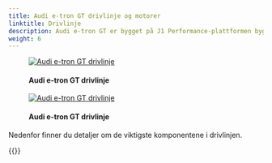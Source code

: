 ```yaml
---
title: Audi e-tron GT drivlinje og motorer
linktitle: Drivlinje
description: Audi e-tron GT er bygget på J1 Performance-plattformen bygget sammen med Porsche.
weight: 6
---
```


<!-- markdownlint-disable MD033 -->
<figure>
    <a href="https://media.electrichasgoneaudi.net/multimedia/models/e-tron-gt/drivetrain/drivetrain.jpg">
        <img src="https://media.electrichasgoneaudi.net/multimedia/models/e-tron-gt/drivetrain/drivetrains.jpg" class="img-fluid" alt="Audi e-tron GT drivlinje" title="Audi e-tron GT drivlinje">
    </a>
    <figcaption><h4>Audi e-tron GT drivlinje</h4></figcaption>
</figure>

<figure>
    <a href="https://media.electrichasgoneaudi.net/multimedia/models/e-tron-gt/drivetrain/drivetrain2.jpg">
        <img src="https://media.electrichasgoneaudi.net/multimedia/models/e-tron-gt/drivetrain/drivetrain2s.jpg" class="img-fluid" alt="Audi e-tron GT drivlinje" title="Audi e-tron GT drivlinje">
    </a>
    <figcaption><h4>Audi e-tron GT drivlinje</h4></figcaption>
</figure>

Nedenfor finner du detaljer om de viktigste komponentene i drivlinjen.

{{<children description="true" />}}
